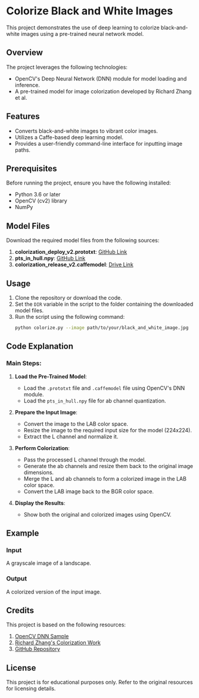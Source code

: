 # Colorize Black and White Images

This project demonstrates the use of deep learning to colorize black-and-white images using a pre-trained neural network model.

## Overview
The project leverages the following technologies:
- OpenCV's Deep Neural Network (DNN) module for model loading and inference.
- A pre-trained model for image colorization developed by Richard Zhang et al.

## Features
- Converts black-and-white images to vibrant color images.
- Utilizes a Caffe-based deep learning model.
- Provides a user-friendly command-line interface for inputting image paths.

## Prerequisites
Before running the project, ensure you have the following installed:
- Python 3.6 or later
- OpenCV (cv2) library
- NumPy

## Model Files
Download the required model files from the following sources:
1. **colorization_deploy_v2.prototxt**:    [GitHub Link](https://github.com/richzhang/colorization/tree/caffe/colorization/models)
2. **pts_in_hull.npy**: [GitHub Link](https://github.com/richzhang/colorization/blob/caffe/colorization/resources/pts_in_hull.npy)
3. **colorization_release_v2.caffemodel**: [Drive Link](https://drive.google.com/file/d/1AilvQt8UBWzW6TMN5CdO0Ycg9I5g50HN/view?usp=drive_link)

## Usage
1. Clone the repository or download the code.
2. Set the `DIR` variable in the script to the folder containing the downloaded model files.
3. Run the script using the following command:
   ```bash
   python colorize.py --image path/to/your/black_and_white_image.jpg
   ```

## Code Explanation
### Main Steps:
1. **Load the Pre-Trained Model**:
   - Load the `.prototxt` file and `.caffemodel` file using OpenCV's DNN module.
   - Load the `pts_in_hull.npy` file for ab channel quantization.

2. **Prepare the Input Image**:
   - Convert the image to the LAB color space.
   - Resize the image to the required input size for the model (224x224).
   - Extract the L channel and normalize it.

3. **Perform Colorization**:
   - Pass the processed L channel through the model.
   - Generate the ab channels and resize them back to the original image dimensions.
   - Merge the L and ab channels to form a colorized image in the LAB color space.
   - Convert the LAB image back to the BGR color space.

4. **Display the Results**:
   - Show both the original and colorized images using OpenCV.

## Example
### Input
A grayscale image of a landscape.

### Output
A colorized version of the input image.

## Credits
This project is based on the following resources:
1. [OpenCV DNN Sample](https://github.com/opencv/opencv/blob/master/samples/dnn/colorization.py)
2. [Richard Zhang's Colorization Work](http://richzhang.github.io/colorization/)
3. [GitHub Repository](https://github.com/richzhang/colorization/)

## License
This project is for educational purposes only. Refer to the original resources for licensing details.

